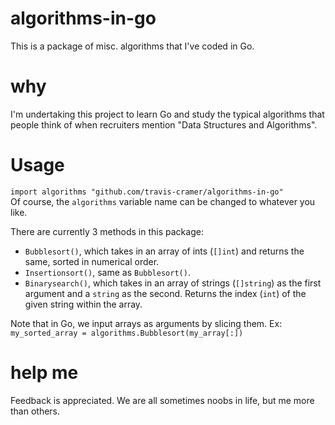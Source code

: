 # algorithms-in-go
This is a package of misc. algorithms that I've coded in Go.

# why
I'm undertaking this project to learn Go and study the typical algorithms that people think of when
recruiters mention "Data Structures and Algorithms".

# Usage

```import algorithms "github.com/travis-cramer/algorithms-in-go"```  
Of course, the `algorithms` variable name can be changed to whatever you like.

There are currently 3 methods in this package:
* `Bubblesort()`, which takes in an array of ints (`[]int`) and returns the same, sorted in numerical order.
* `Insertionsort()`, same as `Bubblesort()`.
* `Binarysearch()`, which takes in an array of strings (`[]string`) as the first argument and a `string` as the 
second. Returns the index (`int`) of the given string within the array.

Note that in Go, we input arrays as arguments by slicing them. Ex:  
```my_sorted_array = algorithms.Bubblesort(my_array[:])```

# help me
Feedback is appreciated. We are all sometimes noobs in life, but me more than others.
